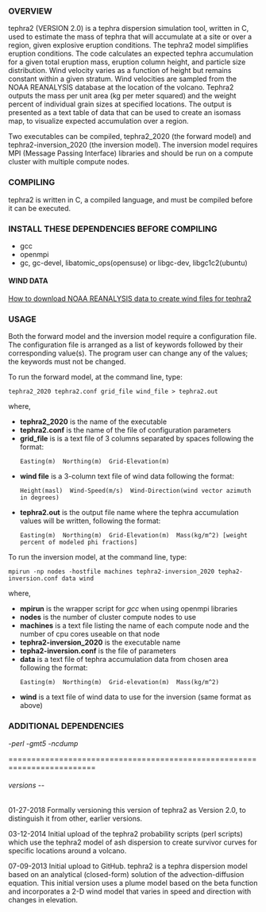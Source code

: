 

### OVERVIEW
tephra2 (VERSION 2.0) is a tephra dispersion simulation tool, written in C, used to estimate the mass of tephra that will accumulate at a site or over a region, given explosive eruption conditions. The tephra2 model simplifies eruption conditions. The code calculates an expected tephra accumulation for a given total eruption mass, eruption column height, and particle size distribution. Wind velocity varies as a function of height but remains constant within a given stratum. Wind velocities are sampled from the NOAA REANALYSIS database at the location of the volcano. Tephra2 outputs the mass per unit area (kg per meter squared) and the weight percent of individual grain sizes at specified locations. The output is presented as a text table of data that can be used to create an isomass map, to visualize expected accumulation over a region.

Two executables can be compiled, tephra2_2020 (the forward model) and tephra2-inversion_2020 (the inversion model). The inversion model requires MPI (Message Passing Interface) libraries and should be run on a compute cluster with multiple compute nodes. 

### COMPILING
tephra2 is written in C, a compiled language, and must be compiled before it can be executed. 

### INSTALL THESE DEPENDENCIES BEFORE COMPILING
- gcc
- openmpi
- gc, gc-devel, libatomic_ops(opensuse) or libgc-dev, libgc1c2(ubuntu)

#### WIND DATA
[How to download NOAA REANALYSIS data to create wind files for tephra2](plotting_scripts/readme.wind)

### USAGE
Both the forward model and the inversion model require a configuration file. The configuration file is arranged as a list of keywords followed by their corresponding value(s). The program user can change any of the values; the keywords must not be changed.

To run the forward model, at the command line, type:
```
tephra2_2020 tephra2.conf grid_file wind_file > tephra2.out
```
where,
- **tephra2_2020** is the name of the executable
- **tephra2.conf** is the name of the file of configuration parameters
- **grid_file** is is a text file of 3 columns separated by spaces following the format: 
    ```
    Easting(m)  Northing(m)  Grid-Elevation(m)
    ```  
- **wind file** is a 3-column text file of wind data following the format:
   ```
   Height(masl)  Wind-Speed(m/s)  Wind-Direction(wind vector azimuth in degrees)
   ```
- **tephra2.out** is the output file name where the tephra accumulation values will be written, following the format:
    ```
    Easting(m)  Northing(m)  Grid-Elevation(m)  Mass(kg/m^2) [weight percent of modeled phi fractions]
    ```
To run the inversion model, at the command line, type:
```
mpirun -np nodes -hostfile machines tephra2-inversion_2020 tepha2-inversion.conf data wind
```
where,
- **mpirun** is the wrapper script for *gcc* when using openmpi libraries
- **nodes** is the number of cluster compute nodes to use
- **machines** is a text file listing the name of each compute node and the number of cpu cores useable on that node
- **tephra2-inversion_2020** is the executable name
- **tepha2-inversion.conf** is the file of parameters
- **data** is a text file of tephra accumulation data from chosen area following the format:
    ```
    Easting(m)  Northing(m)  Grid-elevation(m)  Mass(kg/m^2)
    ```
- **wind** is a text file of wind data to use for the inversion (same format as above)

### ADDITIONAL DEPENDENCIES
-*perl*
-*gmt5*
-*ncdump*











=========================================================================
###### versions --
01-27-2018
Formally versioning this version of tephra2 as Version 2.0, to distinguish it from other, earlier versions.

03-12-2014
Initial upload of the tephra2 probability scripts (perl scripts) which use the tephra2 model of ash dispersion to create survivor curves for specific locations around a volcano.

07-09-2013
Initial upload to GitHub. tephra2 is a tephra dispersion model based on an analytical (closed-form) solution of the advection-diffusion equation. This initial version uses a plume model based on the beta function and incorporates a 2-D wind model that varies in speed and direction with changes in elevation. 
